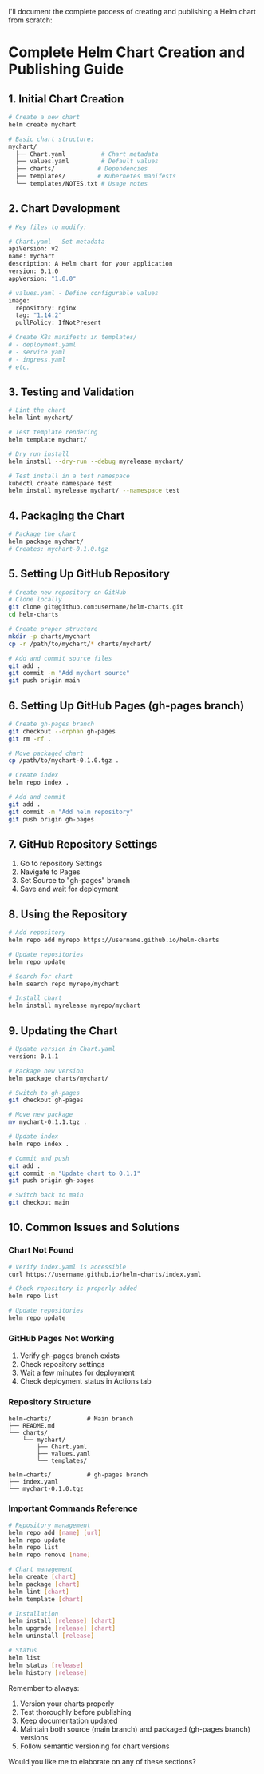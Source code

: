 I'll document the complete process of creating and publishing a Helm chart from scratch:

# Complete Helm Chart Creation and Publishing Guide

## 1. Initial Chart Creation
```bash
# Create a new chart
helm create mychart

# Basic chart structure:
mychart/
  ├── Chart.yaml          # Chart metadata
  ├── values.yaml         # Default values
  ├── charts/            # Dependencies
  ├── templates/         # Kubernetes manifests
  └── templates/NOTES.txt # Usage notes
```

## 2. Chart Development
```bash
# Key files to modify:

# Chart.yaml - Set metadata
apiVersion: v2
name: mychart
description: A Helm chart for your application
version: 0.1.0
appVersion: "1.0.0"

# values.yaml - Define configurable values
image:
  repository: nginx
  tag: "1.14.2"
  pullPolicy: IfNotPresent

# Create K8s manifests in templates/
# - deployment.yaml
# - service.yaml
# - ingress.yaml
# etc.
```

## 3. Testing and Validation
```bash
# Lint the chart
helm lint mychart/

# Test template rendering
helm template mychart/

# Dry run install
helm install --dry-run --debug myrelease mychart/

# Test install in a test namespace
kubectl create namespace test
helm install myrelease mychart/ --namespace test
```

## 4. Packaging the Chart
```bash
# Package the chart
helm package mychart/
# Creates: mychart-0.1.0.tgz
```

## 5. Setting Up GitHub Repository
```bash
# Create new repository on GitHub
# Clone locally
git clone git@github.com:username/helm-charts.git
cd helm-charts

# Create proper structure
mkdir -p charts/mychart
cp -r /path/to/mychart/* charts/mychart/

# Add and commit source files
git add .
git commit -m "Add mychart source"
git push origin main
```

## 6. Setting Up GitHub Pages (gh-pages branch)
```bash
# Create gh-pages branch
git checkout --orphan gh-pages
git rm -rf .

# Move packaged chart
cp /path/to/mychart-0.1.0.tgz .

# Create index
helm repo index .

# Add and commit
git add .
git commit -m "Add helm repository"
git push origin gh-pages
```

## 7. GitHub Repository Settings
1. Go to repository Settings
2. Navigate to Pages
3. Set Source to "gh-pages" branch
4. Save and wait for deployment

## 8. Using the Repository
```bash
# Add repository
helm repo add myrepo https://username.github.io/helm-charts

# Update repositories
helm repo update

# Search for chart
helm search repo myrepo/mychart

# Install chart
helm install myrelease myrepo/mychart
```

## 9. Updating the Chart
```bash
# Update version in Chart.yaml
version: 0.1.1

# Package new version
helm package charts/mychart/

# Switch to gh-pages
git checkout gh-pages

# Move new package
mv mychart-0.1.1.tgz .

# Update index
helm repo index .

# Commit and push
git add .
git commit -m "Update chart to 0.1.1"
git push origin gh-pages

# Switch back to main
git checkout main
```

## 10. Common Issues and Solutions

### Chart Not Found
```bash
# Verify index.yaml is accessible
curl https://username.github.io/helm-charts/index.yaml

# Check repository is properly added
helm repo list

# Update repositories
helm repo update
```

### GitHub Pages Not Working
1. Verify gh-pages branch exists
2. Check repository settings
3. Wait a few minutes for deployment
4. Check deployment status in Actions tab

### Repository Structure
```
helm-charts/          # Main branch
├── README.md
└── charts/
    └── mychart/
        ├── Chart.yaml
        ├── values.yaml
        └── templates/

helm-charts/          # gh-pages branch
├── index.yaml
└── mychart-0.1.0.tgz
```

### Important Commands Reference
```bash
# Repository management
helm repo add [name] [url]
helm repo update
helm repo list
helm repo remove [name]

# Chart management
helm create [chart]
helm package [chart]
helm lint [chart]
helm template [chart]

# Installation
helm install [release] [chart]
helm upgrade [release] [chart]
helm uninstall [release]

# Status
helm list
helm status [release]
helm history [release]
```

Remember to always:
1. Version your charts properly
2. Test thoroughly before publishing
3. Keep documentation updated
4. Maintain both source (main branch) and packaged (gh-pages branch) versions
5. Follow semantic versioning for chart versions

Would you like me to elaborate on any of these sections?